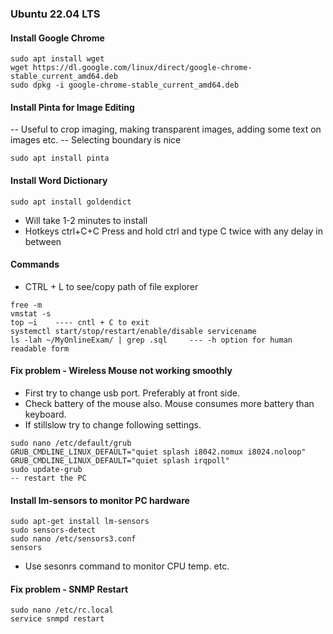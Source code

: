 ### Ubuntu 22.04 LTS

####  Install Google Chrome
```
sudo apt install wget
wget https://dl.google.com/linux/direct/google-chrome-stable_current_amd64.deb
sudo dpkg -i google-chrome-stable_current_amd64.deb 
```

#### Install Pinta for Image Editing
-- Useful to crop imaging, making transparent images, adding some text on images etc.
-- Selecting boundary is nice
```
sudo apt install pinta
```

#### Install Word Dictionary
```
sudo apt install goldendict
```
- Will take 1-2 minutes to install
- Hotkeys ctrl+C+C  Press and hold ctrl and type C twice with any delay in between

#### Commands
* CTRL + L to see/copy path of file explorer
```
free -m
vmstat -s
top –i    ---- cntl + C to exit
systemctl start/stop/restart/enable/disable servicename
ls -lah ~/MyOnlineExam/ | grep .sql     --- -h option for human readable form
```

#### Fix problem - Wireless Mouse not working smoothly
- First try to change usb port. Preferably at front side.
- Check battery of the mouse also. Mouse consumes more battery than keyboard.
- If stillslow try to change following settings.
```
sudo nano /etc/default/grub
GRUB_CMDLINE_LINUX_DEFAULT="quiet splash i8042.nomux i8024.noloop"
GRUB_CMDLINE_LINUX_DEFAULT="quiet splash irqpoll"
sudo update-grub
-- restart the PC
```

#### Install lm-sensors to monitor PC hardware
```
sudo apt-get install lm-sensors
sudo sensors-detect
sudo nano /etc/sensors3.conf
sensors
```
- Use sesonrs command to monitor CPU temp. etc.

#### Fix problem - SNMP Restart
```
sudo nano /etc/rc.local
service snmpd restart
```



